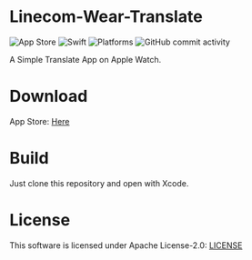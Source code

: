 # Linecom-Wear-Translate
![App Store](https://img.shields.io/badge/App_Store-05a3ec?style=flat-square&logo=app-store&logoColor=white)
![Swift](https://img.shields.io/badge/Swift-5.9-ef503d?style=flat-square)
![Platforms](https://img.shields.io/badge/Platforms-watchOS-004e9a?style=flat-square)
![GitHub commit activity](https://img.shields.io/github/commit-activity/m/Linecom-Software-Technologies/Linecom-Wear-Translate?style=flat-square)

A Simple Translate App on Apple Watch.
# Download
App Store: [Here](https://apps.apple.com/cn/app/澪空软件腕表翻译/id6478855138)
# Build
Just clone this repository and open with Xcode.
# License
This software is licensed under Apache License-2.0: [LICENSE](./LICENSE)
